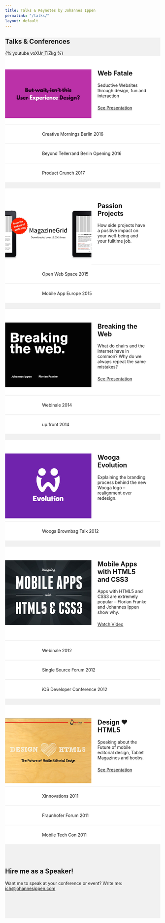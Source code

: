 ```yaml
---
title: Talks & Keynotes by Johannes Ippen
permalink: "/talks/"
layout: default
---
```


<style>
  .talks {
    background: #F1F1F1;
  }
  .talk {
    background: #fff;
    text-align: left;
		padding: 44px 15px;
    margin-bottom: 2px;
  }
  .talk h2 {
    margin-top: 15px;
  }
  .talk p {
    margin: 0 0 22px 0;
  }
	.conference {
		text-align: left;
		background: #fff;
		padding: 22px 15px;
		margin-bottom: 2px;
	}
	@media (min-width: 640px) {
		.talk {
	    padding-left: 300px;
			padding-right: 44px;
	  }
	  .talk h2 {
	    margin-top: 0;
	  }
	  .talk img {
	    position: absolute;
	    width: 280px;
	    margin-left: -300px;
	  }
		.conference {
			padding-left: 120px;
			padding-right: 44px;
		}
	}
	.conference + .talk {
		margin-top: 20px;
	}
	.hireme {
		padding-top: 44px;
		padding-bottom: 88px;
	}
	.inner iframe {
	  width: 100%;
	  display: block;
	  margin-bottom: none;
	  border: 0;
	}
</style>
<section class="talks">
	<h1>Talks &amp; Conferences</h1>
  <div class="inner">
    {% youtube voXUr_TiZkg %}
    <div class="talk">
      <img src="/img/talk-web-fatale.jpg">
      <h2>Web Fatale</h2>
      <p>Seductive Websites through design, fun and interaction</p>
			<a href="/2016/creative-mornings-video/" class="btn">See Presentation</a>
    </div>
		<div class="conference">Creative Mornings Berlin 2016</div>
		<div class="conference">Beyond Tellerrand Berlin Opening 2016</div>
		<div class="conference">Product Crunch 2017</div>
    <div class="talk">
      <img src="/img/talk-passion-projects.jpg">
      <h2>Passion Projects</h2>
      <p>How side projects have a positive impact on your well-being and your fulltime job.</p>
    </div>
		<div class="conference">Open Web Space 2015</div>
		<div class="conference">Mobile App Europe 2015</div>
    <div class="talk">
      <img src="/img/breaking-the-web.png">
      <h2>Breaking the Web</h2>
      <p>What do chairs and the internet have in common? Why do we always repeat the same mistakes?</p>
			<a href="http://www.slideshare.net/johannesippen/breaking-the-web-webinale-2014" class="btn">See Presentation</a>
    </div>
		<div class="conference">Webinale 2014</div>
		<div class="conference">up.front 2014</div>
		<div class="talk">
      <img src="/img/talk1.jpg">
      <h2>Wooga Evolution</h2>
      <p>Explaining the branding process behind the new Wooga logo – realignment over redesign.</p>
    </div>
		<div class="conference">Wooga Brownbag Talk 2012</div>
		<div class="talk">
      <img src="/img/talk2.jpg">
      <h2>Mobile Apps with HTML5 and CSS3</h2>
      <p>Apps with HTML5 and CSS3 are extremely popular – Florian Franke and Johannes Ippen show why.</p>
			<a href="https://www.youtube.com/watch?v=v_SJgfIuZrs" class="btn">Watch Video</a>
    </div>
		<div class="conference">Webinale 2012</div>
		<div class="conference">Single Source Forum 2012</div>
		<div class="conference">iOS Developer Conference 2012</div>
		<div class="talk">
      <img src="/img/talk3.jpg">
      <h2>Design ❤ HTML5</h2>
      <p>Speaking about the Future of mobile editorial design, Tablet Magazines and boobs.</p>
			<a href="http://www.slideshare.net/johannesippen/design-html5-the-future-of-mobile-editorial-design" class="btn">See Presentation</a>
    </div>
		<div class="conference">Xinnovations 2011</div>
		<div class="conference">Fraunhofer Forum 2011</div>
		<div class="conference">Mobile Tech Con 2011</div>
  </div>
	<div class="inner hireme">
		<h2>Hire me as a Speaker!</h2>
		Want me to speak at your conference or event? Write me: <a href="mailto:ich@johannesippen.com">ich@johannesippen.com</a>
	</div>
</section>